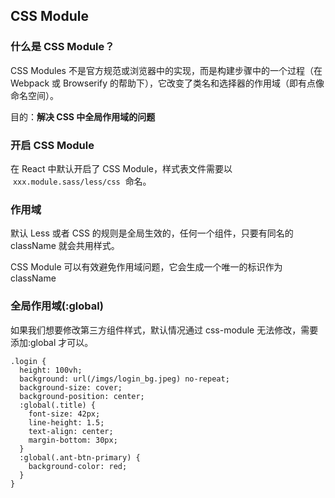 ## CSS Module

### 什么是 CSS Module？

CSS Modules 不是官方规范或浏览器中的实现，而是构建步骤中的一个过程（在 Webpack 或 Browserify 的帮助下），它改变了类名和选择器的作用域（即有点像命名空间）。

目的：**解决 CSS 中全局作用域的问题**

### 开启 CSS Module

在 React 中默认开启了 CSS Module，样式表文件需要以  `xxx.module.sass/less/css`  命名。

### 作用域

默认 Less 或者 CSS 的规则是全局生效的，任何一个组件，只要有同名的 className 就会共用样式。

CSS Module 可以有效避免作用域问题，它会生成一个唯一的标识作为 className

### 全局作用域(:global)

如果我们想要修改第三方组件样式，默认情况通过 css-module 无法修改，需要添加:global 才可以。

```less
.login {
  height: 100vh;
  background: url(/imgs/login_bg.jpeg) no-repeat;
  background-size: cover;
  background-position: center;
  :global(.title) {
    font-size: 42px;
    line-height: 1.5;
    text-align: center;
    margin-bottom: 30px;
  }
  :global(.ant-btn-primary) {
    background-color: red;
  }
}
```
